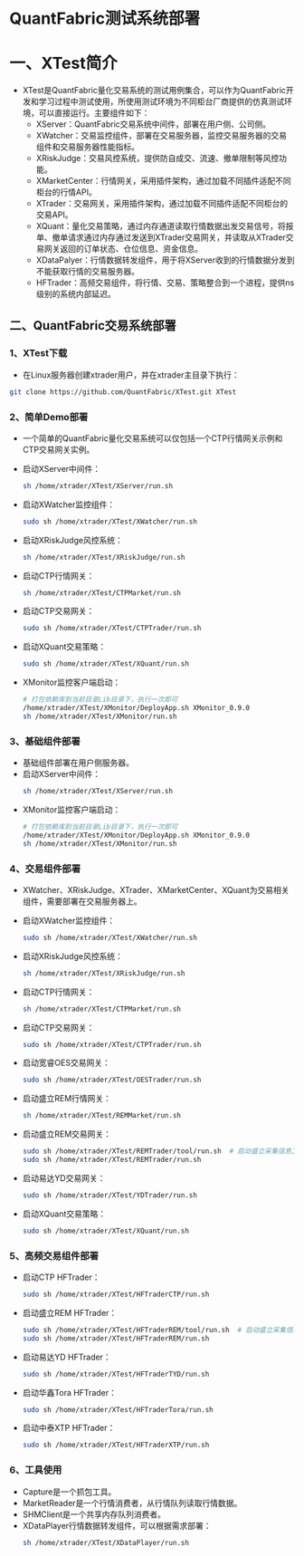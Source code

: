 # QuantFabric测试系统部署
# 一、XTest简介
- XTest是QuantFabric量化交易系统的测试用例集合，可以作为QuantFabric开发和学习过程中测试使用，所使用测试环境为不同柜台厂商提供的仿真测试环境，可以直接运行。主要组件如下：
    - XServer：QuantFabric交易系统中间件，部署在用户侧、公司侧。
    - XWatcher：交易监控组件，部署在交易服务器，监控交易服务器的交易组件和交易服务器性能指标。
    - XRiskJudge：交易风控系统，提供防自成交、流速、撤单限制等风控功能。
    - XMarketCenter：行情网关，采用插件架构，通过加载不同插件适配不同柜台的行情API。
    - XTrader：交易网关，采用插件架构，通过加载不同插件适配不同柜台的交易API。
    - XQuant：量化交易策略，通过内存通道读取行情数据出发交易信号，将报单、撤单请求通过内存通过发送到XTrader交易网关，并读取从XTrader交易网关返回的订单状态、仓位信息、资金信息。
    - XDataPalyer：行情数据转发组件，用于将XServer收到的行情数据分发到不能获取行情的交易服务器。
    - HFTrader：高频交易组件，将行情、交易、策略整合到一个进程，提供ns级别的系统内部延迟。


## 二、QuantFabric交易系统部署
### 1、XTest下载
- 在Linux服务器创建xtrader用户，并在xtrader主目录下执行：

```bash
git clone https://github.com/QuantFabric/XTest.git XTest
```

### 2、简单Demo部署
- 一个简单的QuantFabric量化交易系统可以仅包括一个CTP行情网关示例和CTP交易网关实例。
- 启动XServer中间件：
    ```bash
    sh /home/xtrader/XTest/XServer/run.sh
    ```
- 启动XWatcher监控组件：
    ```bash
    sudo sh /home/xtrader/XTest/XWatcher/run.sh
    ```

- 启动XRiskJudge风控系统：
    ```bash
    sh /home/xtrader/XTest/XRiskJudge/run.sh
    ```

- 启动CTP行情网关：
    ```bash
    sh /home/xtrader/XTest/CTPMarket/run.sh
    ```

- 启动CTP交易网关：
    ```bash
    sudo sh /home/xtrader/XTest/CTPTrader/run.sh
    ```

- 启动XQuant交易策略：
    ```bash
    sudo sh /home/xtrader/XTest/XQuant/run.sh
    ```

- XMonitor监控客户端启动：
    ```bash
    # 打包依赖库到当前目录Lib目录下，执行一次即可
    /home/xtrader/XTest/XMonitor/DeployApp.sh XMonitor_0.9.0
    sh /home/xtrader/XTest/XMonitor/run.sh
    ```


### 3、基础组件部署
- 基础组件部署在用户侧服务器。
- 启动XServer中间件：
    ```bash
    sh /home/xtrader/XTest/XServer/run.sh
    ```
- XMonitor监控客户端启动：
    ```bash
    # 打包依赖库到当前目录Lib目录下，执行一次即可
    /home/xtrader/XTest/XMonitor/DeployApp.sh XMonitor_0.9.0
    sh /home/xtrader/XTest/XMonitor/run.sh
    ```

### 4、交易组件部署
- XWatcher、XRiskJudge、XTrader、XMarketCenter、XQuant为交易相关组件，需要部署在交易服务器上。
- 启动XWatcher监控组件：
    ```bash
    sudo sh /home/xtrader/XTest/XWatcher/run.sh
    ```

- 启动XRiskJudge风控系统：
    ```bash
    sh /home/xtrader/XTest/XRiskJudge/run.sh
    ```

- 启动CTP行情网关：
    ```bash
    sh /home/xtrader/XTest/CTPMarket/run.sh
    ```

- 启动CTP交易网关：
    ```bash
    sudo sh /home/xtrader/XTest/CTPTrader/run.sh
    ```

- 启动宽睿OES交易网关：
    ```bash
    sudo sh /home/xtrader/XTest/OESTrader/run.sh
    ```

- 启动盛立REM行情网关：
    ```bash
    sh /home/xtrader/XTest/REMMarket/run.sh
    ```

- 启动盛立REM交易网关：
    ```bash
    sudo sh /home/xtrader/XTest/REMTrader/tool/run.sh  # 启动盛立采集信息工具
    sudo sh /home/xtrader/XTest/REMTrader/run.sh
    ```

- 启动易达YD交易网关：
    ```bash
    sudo sh /home/xtrader/XTest/YDTrader/run.sh
    ```

- 启动XQuant交易策略：
    ```bash
    sudo sh /home/xtrader/XTest/XQuant/run.sh
    ```


### 5、高频交易组件部署
- 启动CTP HFTrader：
    ```bash
    sudo sh /home/xtrader/XTest/HFTraderCTP/run.sh
    ```

- 启动盛立REM HFTrader：
    ```bash
    sudo sh /home/xtrader/XTest/HFTraderREM/tool/run.sh  # 启动盛立采集信息工具
    sudo sh /home/xtrader/XTest/HFTraderREM/run.sh
    ```

- 启动易达YD HFTrader：
    ```bash
    sudo sh /home/xtrader/XTest/HFTraderTYD/run.sh
    ```

- 启动华鑫Tora HFTrader：
    ```bash
    sudo sh /home/xtrader/XTest/HFTraderTora/run.sh
    ```

- 启动中泰XTP HFTrader：
    ```bash
    sudo sh /home/xtrader/XTest/HFTraderXTP/run.sh
    ```


### 6、工具使用
- Capture是一个抓包工具。
- MarketReader是一个行情消费者，从行情队列读取行情数据。
- SHMClient是一个共享内存队列消费者。
- XDataPlayer行情数据转发组件，可以根据需求部署：
    ```bash
    sh /home/xtrader/XTest/XDataPlayer/run.sh
    ```